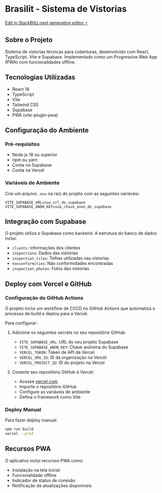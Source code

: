 # Brasilit - Sistema de Vistorias

[Edit in StackBlitz next generation editor ⚡️](https://stackblitz.com/~/github.com/lrdspc/sb1-ixehjatv)

## Sobre o Projeto

Sistema de vistorias técnicas para coberturas, desenvolvido com React, TypeScript, Vite e Supabase. Implementado como um Progressive Web App (PWA) com funcionalidades offline.

## Tecnologias Utilizadas

- React 18
- TypeScript
- Vite
- Tailwind CSS
- Supabase
- PWA (vite-plugin-pwa)

## Configuração do Ambiente

### Pré-requisitos

- Node.js 18 ou superior
- npm ou yarn
- Conta no Supabase
- Conta na Vercel

### Variáveis de Ambiente

Crie um arquivo `.env` na raiz do projeto com as seguintes variáveis:

```
VITE_SUPABASE_URL=sua_url_do_supabase
VITE_SUPABASE_ANON_KEY=sua_chave_anon_do_supabase
```

## Integração com Supabase

O projeto utiliza o Supabase como backend. A estrutura do banco de dados inclui:

- `clients`: Informações dos clientes
- `inspections`: Dados das vistorias
- `inspection_tiles`: Telhas utilizadas nas vistorias
- `nonconformities`: Não conformidades encontradas
- `inspection_photos`: Fotos das vistorias

## Deploy com Vercel e GitHub

### Configuração do GitHub Actions

O projeto inclui um workflow de CI/CD no GitHub Actions que automatiza o processo de build e deploy para a Vercel.

Para configurar:

1. Adicione os seguintes secrets no seu repositório GitHub:
   - `VITE_SUPABASE_URL`: URL do seu projeto Supabase
   - `VITE_SUPABASE_ANON_KEY`: Chave anônima do Supabase
   - `VERCEL_TOKEN`: Token de API da Vercel
   - `VERCEL_ORG_ID`: ID da organização na Vercel
   - `VERCEL_PROJECT_ID`: ID do projeto na Vercel

2. Conecte seu repositório GitHub à Vercel:
   - Acesse [vercel.com](https://vercel.com)
   - Importe o repositório GitHub
   - Configure as variáveis de ambiente
   - Defina o framework como Vite

### Deploy Manual

Para fazer deploy manual:

```bash
npm run build
vercel --prod
```

## Recursos PWA

O aplicativo inclui recursos PWA como:
- Instalação na tela inicial
- Funcionalidade offline
- Indicador de status de conexão
- Notificação de atualizações disponíveis